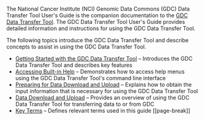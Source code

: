 The National Cancer Institute (NCI) Genomic Data Commons (GDC) Data Transfer Tool User's Guide is the companion documentation to the [GDC Data Transfer Tool](/node/7967/). The GDC Data Transfer Tool User's Guide provides detailed information and instructions for using the GDC Data Transfer Tool.

The following topics introduce the GDC Data Transfer Tool and describe concepts to assist in using the GDC Data Transfer Tool.

* [Getting Started with the GDC Data Transfer Tool](/node/8198/) – Introduces the GDC Data Transfer Tool and describes key features
* [Accessing Built-in Help](/node/8597/) – Demonstrates how to access help menus using the GDC Data Transfer Tool's command line interface
* [Preparing for Data Download and Upload](/node/8199/) – Explains how to obtain the input information that is necessary for using the GDC Data Transfer Tool
* [Data Download and Upload](/node/8326/) – Provides an overview of using the GDC Data Transfer Tool for transferring data to or from GDC
* [Key Terms](/node/8200/) – Defines relevant terms used in this guide
[[page-break]]
